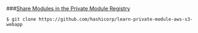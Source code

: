 ###[Share Modules in the Private Module Registry](https://learn.hashicorp.com/tutorials/terraform/module-private-registry-share?in=terraform/modules)

```text
$ git clone https://github.com/hashicorp/learn-private-module-aws-s3-webapp
```
